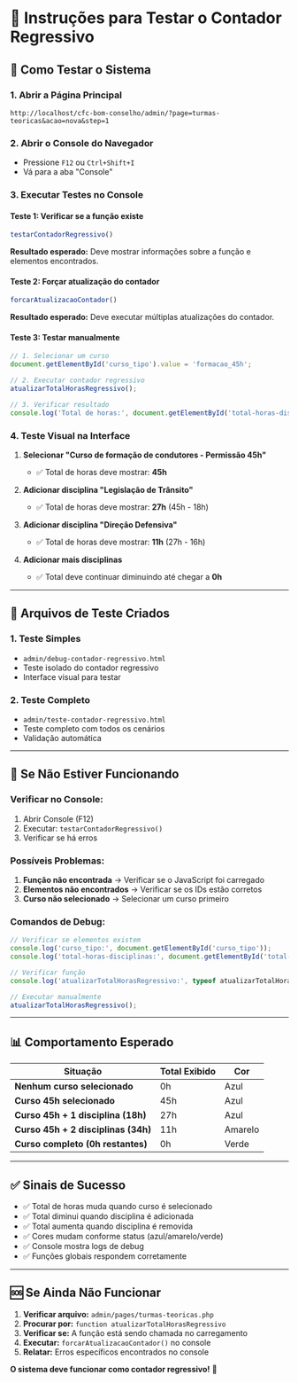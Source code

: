 # 🧪 Instruções para Testar o Contador Regressivo

## 🎯 **Como Testar o Sistema**

### 1. **Abrir a Página Principal**
```
http://localhost/cfc-bom-conselho/admin/?page=turmas-teoricas&acao=nova&step=1
```

### 2. **Abrir o Console do Navegador**
- Pressione `F12` ou `Ctrl+Shift+I`
- Vá para a aba "Console"

### 3. **Executar Testes no Console**

#### **Teste 1: Verificar se a função existe**
```javascript
testarContadorRegressivo()
```
**Resultado esperado:** Deve mostrar informações sobre a função e elementos encontrados.

#### **Teste 2: Forçar atualização do contador**
```javascript
forcarAtualizacaoContador()
```
**Resultado esperado:** Deve executar múltiplas atualizações do contador.

#### **Teste 3: Testar manualmente**
```javascript
// 1. Selecionar um curso
document.getElementById('curso_tipo').value = 'formacao_45h';

// 2. Executar contador regressivo
atualizarTotalHorasRegressivo();

// 3. Verificar resultado
console.log('Total de horas:', document.getElementById('total-horas-disciplinas').textContent);
```

### 4. **Teste Visual na Interface**

1. **Selecionar "Curso de formação de condutores - Permissão 45h"**
   - ✅ Total de horas deve mostrar: **45h**

2. **Adicionar disciplina "Legislação de Trânsito"**
   - ✅ Total de horas deve mostrar: **27h** (45h - 18h)

3. **Adicionar disciplina "Direção Defensiva"**
   - ✅ Total de horas deve mostrar: **11h** (27h - 16h)

4. **Adicionar mais disciplinas**
   - ✅ Total deve continuar diminuindo até chegar a **0h**

---

## 🔧 **Arquivos de Teste Criados**

### 1. **Teste Simples**
- `admin/debug-contador-regressivo.html`
- Teste isolado do contador regressivo
- Interface visual para testar

### 2. **Teste Completo**
- `admin/teste-contador-regressivo.html`
- Teste completo com todos os cenários
- Validação automática

---

## 🐛 **Se Não Estiver Funcionando**

### **Verificar no Console:**
1. Abrir Console (F12)
2. Executar: `testarContadorRegressivo()`
3. Verificar se há erros

### **Possíveis Problemas:**
1. **Função não encontrada** → Verificar se o JavaScript foi carregado
2. **Elementos não encontrados** → Verificar se os IDs estão corretos
3. **Curso não selecionado** → Selecionar um curso primeiro

### **Comandos de Debug:**
```javascript
// Verificar se elementos existem
console.log('curso_tipo:', document.getElementById('curso_tipo'));
console.log('total-horas-disciplinas:', document.getElementById('total-horas-disciplinas'));

// Verificar função
console.log('atualizarTotalHorasRegressivo:', typeof atualizarTotalHorasRegressivo);

// Executar manualmente
atualizarTotalHorasRegressivo();
```

---

## 📊 **Comportamento Esperado**

| Situação | Total Exibido | Cor |
|----------|---------------|-----|
| **Nenhum curso selecionado** | 0h | Azul |
| **Curso 45h selecionado** | 45h | Azul |
| **Curso 45h + 1 disciplina (18h)** | 27h | Azul |
| **Curso 45h + 2 disciplinas (34h)** | 11h | Amarelo |
| **Curso completo (0h restantes)** | 0h | Verde |

---

## ✅ **Sinais de Sucesso**

- ✅ Total de horas muda quando curso é selecionado
- ✅ Total diminui quando disciplina é adicionada
- ✅ Total aumenta quando disciplina é removida
- ✅ Cores mudam conforme status (azul/amarelo/verde)
- ✅ Console mostra logs de debug
- ✅ Funções globais respondem corretamente

---

## 🆘 **Se Ainda Não Funcionar**

1. **Verificar arquivo:** `admin/pages/turmas-teoricas.php`
2. **Procurar por:** `function atualizarTotalHorasRegressivo`
3. **Verificar se:** A função está sendo chamada no carregamento
4. **Executar:** `forcarAtualizacaoContador()` no console
5. **Relatar:** Erros específicos encontrados no console

**O sistema deve funcionar como contador regressivo!** 🎯
